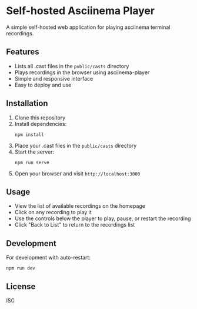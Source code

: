 # Self-hosted Asciinema Player

A simple self-hosted web application for playing asciinema terminal recordings.

## Features

- Lists all .cast files in the `public/casts` directory
- Plays recordings in the browser using asciinema-player
- Simple and responsive interface
- Easy to deploy and use

## Installation

1. Clone this repository
2. Install dependencies:
   ```
   npm install
   ```
3. Place your .cast files in the `public/casts` directory
4. Start the server:
   ```
   npm run serve
   ```
5. Open your browser and visit `http://localhost:3000`

## Usage

- View the list of available recordings on the homepage
- Click on any recording to play it
- Use the controls below the player to play, pause, or restart the recording
- Click "Back to List" to return to the recordings list

## Development

For development with auto-restart:

```
npm run dev
```

## License

ISC